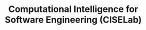 ---
title: Computational Intelligence for Software Engineering (CISELab)

menu:
  main:
    parent: Research Lines
---